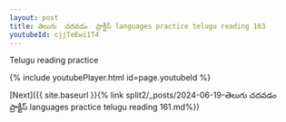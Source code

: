 ```yaml
---
layout: post
title: తెలుగు  చదవడం  ప్రాక్టీస్ languages practice telugu reading 163
youtubeId: cjjTeEwi1T4
---
```

 
 
Telugu reading practice
 
 
 
 
 


{% include youtubePlayer.html id=page.youtubeId %}
 
[Next]({{ site.baseurl }}{% link  split2/_posts/2024-06-19-తెలుగు  చదవడం  ప్రాక్టీస్ languages practice telugu reading 161.md%})
 
